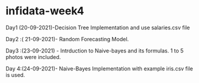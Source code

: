 # infidata-week4

Day1 (20-09-2021)-Decision Tree Implementation and use salaries.csv file 

Day2 :( 21-09-2021)-  Random Forecasting Model.

Day3 :(23-09-2021) - Intrduction to Naive-bayes and its formulas. 1 to 5  photos were included.

Day 4:(24-09-2021)-  Naive-Bayes Implementation  with example iris.csv file is used.
